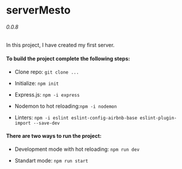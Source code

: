 # serverMesto
###### 0.0.8

In this project, I have created my first server.

#### To build the project complete the following steps:

  * Clone repo: ```git clone ...```

  * Initialize: ```npm init```

  * Express.js: ```npm -i express```

  * Nodemon to hot reloading:```npm -i nodemon```

  * Linters: ```npm -i eslint eslint-config-airbnb-base eslint-plugin-import --save-dev```

#### There are two ways to run the project:

  * Development mode with hot reloading: ```npm run dev```

  * Standart mode: ```npm run start```

